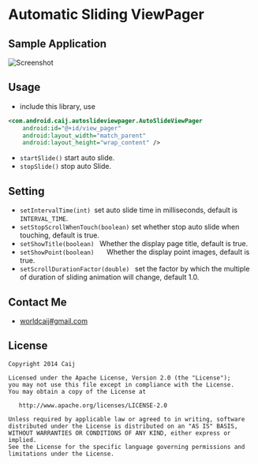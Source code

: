 Automatic Sliding ViewPager
==========================

## Sample Application
![Screenshot](https://github.com/Caij/Android-AutoSlideViewPager/raw/master/sample.gif)

## Usage
- include this library, use

``` xml
<com.android.caij.autoslideviewpager.AutoSlideViewPager
	android:id="@+id/view_pager"
	android:layout_width="match_parent"
	android:layout_height="wrap_content" />
```
- `startSlide()` start auto slide.
- `stopSlide()` stop auto Slide.

## Setting
- `setIntervalTime(int) `set auto slide time in milliseconds, default is `INTERVAL_TIME`.
- `setStopScrollWhenTouch(boolean)` set whether stop auto slide when touching, default is true.
- `setShowTitle(boolean) ` Whether the display page title, default is true.
- `setShowPoint(boolean)   ` Whether the display point images, default is true.
- `setScrollDurationFactor(double) ` set the factor by which the multiple of duration of sliding animation will change, default 1.0.

## Contact Me

- [worldcaij#gmail.com](mailto:worldcaij@gmail.com)

## License

    Copyright 2014 Caij

    Licensed under the Apache License, Version 2.0 (the "License");
    you may not use this file except in compliance with the License.
    You may obtain a copy of the License at

       http://www.apache.org/licenses/LICENSE-2.0

    Unless required by applicable law or agreed to in writing, software
    distributed under the License is distributed on an "AS IS" BASIS,
    WITHOUT WARRANTIES OR CONDITIONS OF ANY KIND, either express or implied.
    See the License for the specific language governing permissions and
    limitations under the License.